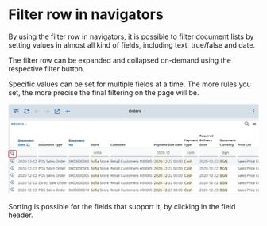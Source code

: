# Filter row in navigators

By using the filter row in navigators, it is possible to filter document lists by setting values in almost all kind of fields, including text, true/false and date.

The filter row can be expanded and collapsed on-demand using the respective filter button. 

Specific values can be set for multiple fields at a time. The more rules you set, the more precise the final filtering on the page will be.

![Pictures](pictures/filter-row.png)

Sorting is possible for the fields that support it, by clicking in the field header.
